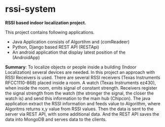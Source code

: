 rssi-system
===========
**RSSI based indoor localization project.**

This  project contains following applications.
 - Java Application consists of Algortihm and (comReadeer) 
 - Python, Django based REST API (RESTApi)
 - An android application that display latest position of the   
   (AndroidApp)

**Summary**: To localize objects or people inside a building (Indoor Localization) several devices are needed. In this project an approach with RSSI Receivers is used. There are several RSSI receivers (Texas Instruments RFCC1110-868) placed inside a room. A watch (Texas Instruments ez430), when inside the room, emits signal of constant strength. Receivers register the signal strength from the watch (the stronger the signal, the closer the watch is) and send this information to the main hub (Chipcon). The java application extract the RSSI information and feeds value to Algorithm, where Algoritms returns x,y value from RSSI values. Then the data is sent to the server via REST API, with some additional data.
And the REST API saves the data into MongoDB and serves data to the clients.
